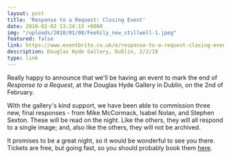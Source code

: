 ```yaml
---
layout: post
title: 'Response to a Request: Closing Event'
date: 2018-02-02 13:24:13 +0000
img: "/uploads/2018/01/08/Feehily_new_stillwell-1.jpeg"
featured: false
link: https://www.eventbrite.co.uk/e/response-to-a-request-closing-event-tickets-41871141712?aff=efbeventtix
description: Douglas Hyde Gallery, Dublin, 2/2/18
type: link
---
```

Really happy to announce that we'll be having an event to mark the end of _Response to a Request_, at the Douglas Hyde Gallery in Dublin, on the 2nd of February.

With the gallery's kind support, we have been able to commission three new, final responses - from Mike McCormack, Isabel Nolan, and Stephen Sexton. These will be read on the night. Like the others, they will all respond to a single image; and, also like the others, they will not be archived.

It promises to be a great night, so it would be wonderful to see you there. Tickets are free, but going fast, so you should probably book them [here]( "https://www.eventbrite.co.uk/e/response-to-a-request-closing-event-tickets-41871141712?aff=efbeventtix").